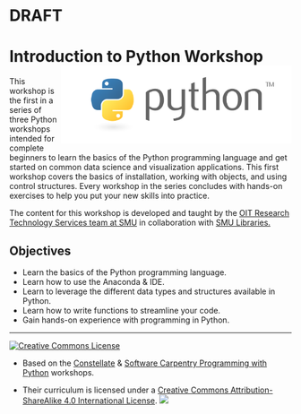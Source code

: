 
 #  **DRAFT** 

# Introduction to Python Workshop <img src="images/python_logo.png" align="right" height="139"/>

This workshop is the first in a series of three Python workshops intended for complete beginners to learn the basics of the Python programming language and get started on common data science and visualization applications. This first workshop covers the basics of installation, working with objects, and using control structures. Every workshop in the series concludes with hands-on exercises to help you put your new skills into practice.

The content for this workshop is developed and taught by the [OIT Research Technology Services team at SMU](https://www.smu.edu/OIT/research) in collaboration with [SMU Libraries.](https://www.smu.edu/libraries/scholarship)

## Objectives

-   Learn the basics of the Python programming language.
-   Learn how to use the Anaconda & IDE.
-   Learn to leverage the different data types and structures available in Python.
-   Learn how to write functions to streamline your code.
-   Gain hands-on experience with programming in Python.



-----


[![Creative Commons License](https://i.creativecommons.org/l/by-sa/4.0/88x31.png)](http://creativecommons.org/licenses/by-sa/4.0/)  

* Based on the [Constellate](https://labs.jstor.org/projects/text-mining/) & [Software Carpentry Programming with Python](https://swcarpentry.github.io/python-novice-inflammation/) workshops.
- Their curriculum is licensed under a [Creative Commons Attribution-ShareAlike 4.0 International License](http://creativecommons.org/licenses/by-sa/4.0/). 
[![](https://i.creativecommons.org/l/by-sa/4.0/88x31.png)](http://creativecommons.org/licenses/by-sa/4.0/)